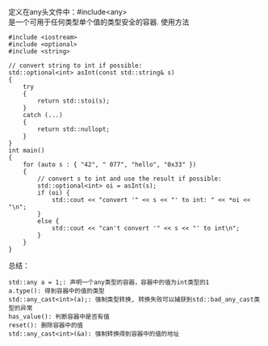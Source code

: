定义在any头文件中：#include\<any\>  
是一个可用于任何类型单个值的类型安全的容器.
使用方法

    #include <iostream>
    #include <optional>
    #include <string>

    // convert string to int if possible:
    std::optional<int> asInt(const std::string& s)
    {
        try 
        {
            return std::stoi(s);
        }
        catch (...) 
        {
            return std::nullopt;
        }
    }
    int main()
    {
        for (auto s : { "42", " 077", "hello", "0x33" }) 
        {
            // convert s to int and use the result if possible:
            std::optional<int> oi = asInt(s);
            if (oi) {
                std::cout << "convert '" << s << "' to int: " << *oi << "\n";
            }
            else {
                std::cout << "can't convert '" << s << "' to int\n";
            }
        }
    }

总结：

    std::any a = 1;: 声明一个any类型的容器，容器中的值为int类型的1
    a.type(): 得到容器中的值的类型
    std::any_cast<int>(a);: 强制类型转换, 转换失败可以捕获到std::bad_any_cast类型的异常
    has_value(): 判断容器中是否有值
    reset(): 删除容器中的值
    std::any_cast<int>(&a): 强制转换得到容器中的值的地址
